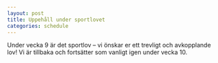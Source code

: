 ```yaml
---
layout: post
title: Uppehåll under sportlovet
categories: schedule
---
```


Under vecka 9 är det sportlov – vi önskar er ett trevligt och avkopplande lov!
Vi är tillbaka och fortsätter som vanligt igen under vecka 10.
